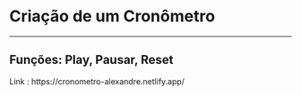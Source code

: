 <h1>Criação de um Cronômetro</h1>
<hr>
<h2>Funções: Play, Pausar, Reset</h2>
Link : https://cronometro-alexandre.netlify.app/
